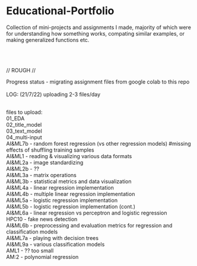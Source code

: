 # Educational-Portfolio

Collection of mini-projects and assignments I made, majority of which were for understanding how something works, compating similar examples, or making generalized functions etc. 

<br><br><br>// ROUGH //

Progress status - migrating assignment files from google colab to this repo<br> 
<br>LOG:
(21/7/22) uploading 2-3 files/day

<br>
files to upload:
<br>01_EDA
<br>02_title_model
<br>03_text_model
<br>04_multi-input
<br>AI&ML7b - random forest regression (vs other regression models) #missing effects of shuffling training samples
<br>AI&ML1 - reading & visualizing various data formats 
<br>AI&ML2a - image standardizing 
<br>AI&ML2b - ??
<br>AI&ML3a - matrix operations
<br>AI&ML3b - statistical metrics and data visualization
<br>AI&ML4a - linear regression implementation
<br>AI&ML4b - multiple linear regression implementation
<br>AI&ML5a - logistic regression implementation
<br>AI&ML5b - logistic regression implementation (cont.)
<br>AI&ML6a - linear regression vs perceptron and logistic regression
<br>HPC10 - fake news detection
<br>AI&ML6b - preprocessing and evaluation metrics for regression and classification models
<br>AI&ML7a - playing with decision trees
<br>AI&ML9a - various classification models
<br>AML1 - ?? too small
<br>AM:2 - polynomial regression
